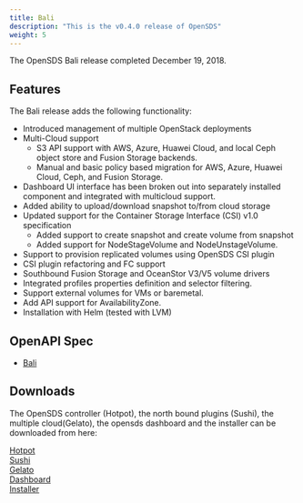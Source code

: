```yaml
---
title: Bali
description: "This is the v0.4.0 release of OpenSDS"
weight: 5
---
```


The OpenSDS Bali release completed December 19, 2018.

## Features  

The Bali release adds the following functionality:

* Introduced management of multiple OpenStack deployments
* Multi-Cloud support
   - S3 API support with AWS, Azure, Huawei Cloud, and local Ceph object store and Fusion Storage backends.
   - Manual and basic policy based migration for AWS, Azure, Huawei Cloud, Ceph, and Fusion Storage.
* Dashboard UI interface has been broken out into separately installed component and integrated with multicloud support.
* Added ability to upload/download snapshot to/from cloud storage
* Updated support for the Container Storage Interface (CSI) v1.0 specification
   - Added support to create snapshot and create volume from snapshot
   - Added support for NodeStageVolume and NodeUnstageVolume.
* Support to provision replicated volumes using OpenSDS CSI plugin
* CSI plugin refactoring and FC support
* Southbound Fusion Storage and OceanStor V3/V5 volume drivers
* Integrated profiles properties definition and selector filtering.
* Support external volumes for VMs or baremetal.
* Add API support for AvailabilityZone.
* Installation with Helm (tested with LVM)

## OpenAPI Spec

* [Bali](/guides/api-spec/bali/)
## Downloads  

The OpenSDS controller (Hotpot), the north bound plugins (Sushi), the multiple cloud(Gelato), 
the opensds dashboard and the installer can be downloaded from here:

[Hotpot](https://github.com/opensds/opensds/releases/tag/v0.4.0)  
[Sushi](https://github.com/opensds/nbp/releases/tag/v0.4.0)  
[Gelato](https://github.com/opensds/multi-cloud/releases/tag/v0.4.0)  
[Dashboard](https://github.com/opensds/opensds-dashboard/releases/tag/v0.4.0)  
[Installer](https://github.com/opensds/opensds-installer/releases/tag/v0.4.0)  
